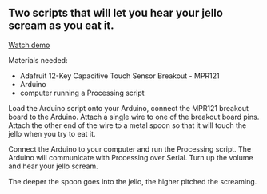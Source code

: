 ## Two scripts that will let you hear your jello scream as you eat it. 

[Watch demo](https://youtu.be/6gLrZYKcRQ8?si=yWEg8OmWXFgwBMn9)

Materials needed:
- Adafruit 12-Key Capacitive Touch Sensor Breakout - MPR121
- Arduino
- computer running a Processing script

Load the Arduino script onto your Arduino, connect the MPR121 breakout board to the Arduino. 
Attach a single wire to one of the breakout board pins. Attach the other end of the wire to 
a metal spoon so that it will touch the jello when you try to eat it. 


Connect the Arduino to your computer and run the Processing script. The Arduino will communicate 
with Processing over Serial. Turn up the volume and hear your jello scream.


The deeper the spoon goes into the jello, the higher pitched the screaming.

